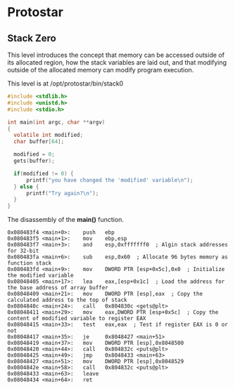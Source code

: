 # Protostar

## Stack Zero
This level introduces the concept that memory can be accessed outside of its allocated region, how the stack variables are laid out, and that modifying outside of the allocated memory can modify program execution.

This level is at /opt/protostar/bin/stack0

```C
#include <stdlib.h>
#include <unistd.h>
#include <stdio.h>

int main(int argc, char **argv)
{
  volatile int modified;
  char buffer[64];

  modified = 0;
  gets(buffer);

  if(modified != 0) {
      printf("you have changed the 'modified' variable\n");
  } else {
      printf("Try again?\n");
  }
}
```


The disassembly of the **main()** function.
```Assembly
0x080483f4 <main+0>:	push   ebp
0x080483f5 <main+1>:	mov    ebp,esp
0x080483f7 <main+3>:	and    esp,0xfffffff0  ; Algin stack addresses for 32-bit
0x080483fa <main+6>:	sub    esp,0x60  ; Allocate 96 bytes memory as function stack
0x080483fd <main+9>:	mov    DWORD PTR [esp+0x5c],0x0  ; Initialize the modified variable
0x08048405 <main+17>:	lea    eax,[esp+0x1c]  ; Load the address for the base address of array buffer
0x08048409 <main+21>:	mov    DWORD PTR [esp],eax  ; Copy the calculated address to the top of stack
0x0804840c <main+24>:	call   0x804830c <gets@plt>
0x08048411 <main+29>:	mov    eax,DWORD PTR [esp+0x5c]  ; Copy the content of modified variable to register EAX
0x08048415 <main+33>:	test   eax,eax  ; Test if register EAX is 0 or not
0x08048417 <main+35>:	je     0x8048427 <main+51>
0x08048419 <main+37>:	mov    DWORD PTR [esp],0x8048500
0x08048420 <main+44>:	call   0x804832c <puts@plt>
0x08048425 <main+49>:	jmp    0x8048433 <main+63>
0x08048427 <main+51>:	mov    DWORD PTR [esp],0x8048529
0x0804842e <main+58>:	call   0x804832c <puts@plt>
0x08048433 <main+63>:	leave  
0x08048434 <main+64>:	ret    
```
